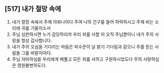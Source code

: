 ## [517] 내가 절망 속에

1) 내가 절망 속에서 주께 아뢰나이다 주여 나의 간구를 들어 허락하시고 주께 비는 소리에 귀를 기울이소서  
2) 주님 심판하시면 누가 감당하리까 우리 죄를 사할 이 오직 주님뿐이니 내가 주의 사랑을 항상 감사합니다.  
3) 내가 주의 오심을 기다리는 마음은 파수꾼이 날 밝기 기다림과 같으니 주를 믿는 사람들 그를 바랄지어다.  
4) 주님 자비하심을 우리에게 베풀고 모든 죄를 사하고 구원하시었도다 주의 사랑하심은 영원불변하도다.
